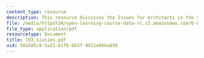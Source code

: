 ```yaml
---
content_type: resource
description: This resource discusses the Issues for Architects in the Sixties.
file: /media/https%3A/open-learning-course-data-rc.s3.amazonaws.com/6-823-computer-system-architecture-fall-2005/50a585c85a21b1fbbb3f9d11e86ba850_l03_sixties.pdf
file_type: application/pdf
resourcetype: Document
title: l03_sixties.pdf
uid: 50a585c8-5a21-b1fb-bb3f-9d11e86ba850
---
```

